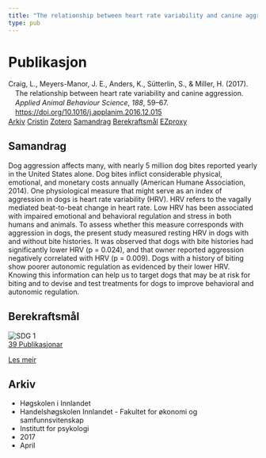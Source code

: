 ```yaml
---
title: "The relationship between heart rate variability and canine aggression"
type: pub
---
```

<h1>Publikasjon</h1>
<article id="csl-bib-container-6VNRSVPC" class="csl-bib-container">
  <div class="csl-bib-body" style="line-height: 1.35; padding-left: 1em; text-indent:-1em;">
  <div class="csl-entry">Craig, L., Meyers-Manor, J. E., Anders, K., S&#xFC;tterlin, S., &amp; Miller, H. (2017). The relationship between heart rate variability and canine aggression. <i>Applied Animal Behaviour Science</i>, <i>188</i>, 59&#x2013;67. <a href="https://doi.org/10.1016/j.applanim.2016.12.015">https://doi.org/10.1016/j.applanim.2016.12.015</a></div>
</div>
  <div class="csl-bib-buttons">
    <a href="#taxonomy-article-6VNRSVPC" class="csl-bib-button">Arkiv</a>
    <a href="https://app.cristin.no/results/show.jsf?id=1463457" alt="Cristin URL" class="csl-bib-button">Cristin</a>
    <a href="http://zotero.org/groups/5022929/items/6VNRSVPC" alt="Zotero URL" class="csl-bib-button">Zotero</a>
    <a href="#abstract-article-6VNRSVPC" class="csl-bib-button">Samandrag</a>
    <a href="#sdg-article-6VNRSVPC" class="csl-bib-button">Berekraftsmål</a>
    <a href="http://ezproxy.inn.no/login?url=https://doi.org/10.1016/j.applanim.2016.12.015" class="csl-bib-button">EZproxy</a>
  </div>
  <div id="csl-bib-meta-container-6VNRSVPC"></div>
</article>
<div id="csl-bib-meta-6VNRSVPC" class="csl-bib-meta">
  <article id="abstract-article-6VNRSVPC" class="abstract-article">
    <h1>Samandrag</h1>
    Dog aggression affects many, with nearly 5 million dog bites reported yearly in the United States alone. Dog bites inflict considerable physical, emotional, and monetary costs annually (American Humane Association, 2014). One physiological measure that might serve as an index of aggression in dogs is heart rate variability (HRV). HRV refers to the vagally mediated beat-to-beat change in heart rate. Low HRV has been associated with impaired emotional and behavioral regulation and stress in both humans and animals. To assess whether this measure corresponds with aggression in dogs, the present study measured resting HRV in dogs with and without bite histories. It was observed that dogs with bite histories had significantly lower HRV (p = 0.024), and that owner reported aggression negatively correlated with HRV (p = 0.009). Dogs with a history of biting show poorer autonomic regulation as evidenced by their lower HRV. Knowing this information can help us to target dogs that may be at risk for biting and to devise and test treatments for dogs to improve behavioral and autonomic regulation.
  </article>
  <article id="sdg-article-6VNRSVPC" class="sdg-article">
    <h1>Berekraftsmål</h1>
    <div class="sdg-container"><div id="sdg1" class="sdg">
<img src="{{< params subfolder >}}images/sdg/sdg01_no.png" class="image" alt="SDG 1">
<div class="sdg-overlay">
<a href="{{< params subfolder >}}no/archive/?sdg=1#archive" class="sdg-publication-count"><span>39</span> Publikasjonar</a>
<p><a href="https://www.fn.no/om-fn/fns-baerekraftsmaal/utrydde-fattigdom?lang=nno-NO" class="sdg-read-more">Les meir</a></p>
</div>
</div></div>
  </article>
  <article id="taxonomy-article-6VNRSVPC" class="taxonomy-article">
    <h1>Arkiv</h1>
    <ul>
      <li>Høgskolen i Innlandet</li>
      <li>Handelshøgskolen Innlandet - Fakultet for økonomi og samfunnsvitenskap</li>
      <li>Institutt for psykologi</li>
      <li>2017</li>
      <li>April</li>
    </ul>
  </article>
</div>
